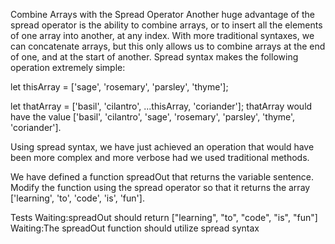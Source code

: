 
Combine Arrays with the Spread Operator
Another huge advantage of the spread operator is the ability to combine arrays, or to insert all the elements of one array into another, at any index. With more traditional syntaxes, we can concatenate arrays, but this only allows us to combine arrays at the end of one, and at the start of another. Spread syntax makes the following operation extremely simple:

let thisArray = ['sage', 'rosemary', 'parsley', 'thyme'];

let thatArray = ['basil', 'cilantro', ...thisArray, 'coriander'];
thatArray would have the value ['basil', 'cilantro', 'sage', 'rosemary', 'parsley', 'thyme', 'coriander'].

Using spread syntax, we have just achieved an operation that would have been more complex and more verbose had we used traditional methods.

We have defined a function spreadOut that returns the variable sentence. Modify the function using the spread operator so that it returns the array ['learning', 'to', 'code', 'is', 'fun'].

Tests
Waiting:spreadOut should return ["learning", "to", "code", "is", "fun"]
Waiting:The spreadOut function should utilize spread syntax